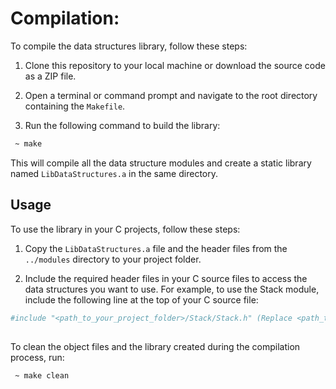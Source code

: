 # Compilation:

To compile the data structures library, follow these steps:

1. Clone this repository to your local machine or download the source code as a ZIP file.

2. Open a terminal or command prompt and navigate to the root directory containing the `Makefile`.

3. Run the following command to build the library:

```bash
 ~ make
```


This will compile all the data structure modules and create a static library named `LibDataStructures.a` in the same directory.

## Usage

To use the library in your C projects, follow these steps:

1. Copy the `LibDataStructures.a` file and the header files from the `../modules` directory to your project folder.

2. Include the required header files in your C source files to access the data structures you want to use. For example, to use the Stack module, include the following line at the top of your C source file:

```bash
#include "<path_to_your_project_folder>/Stack/Stack.h" (Replace <path_to_your_project_folder> with the actual path to your project folder.)
```

##

To clean the object files and the library created during the compilation process, run:

```bash
 ~ make clean
```
